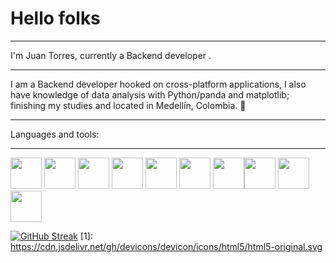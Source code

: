 # Hello folks 

------------
I'm Juan Torres, currently a Backend developer .

------------

I am a Backend developer hooked on cross-platform applications, I also have knowledge of data analysis with Python/panda and matplotlib; finishing my studies and located in Medellín, Colombia. 📍

------------


Languages and tools:

------------

<img width="50" height="50" src="https://cdn.jsdelivr.net/gh/devicons/devicon/icons/html5/html5-original.svg" /> <img width="50" height="50" src="https://cdn.jsdelivr.net/gh/devicons/devicon/icons/css3/css3-original.svg" />     <img width="50" height="50" src="https://cdn.jsdelivr.net/gh/devicons/devicon/icons/nodejs/nodejs-original.svg" /> <img width="50" height="50" src="https://cdn.jsdelivr.net/gh/devicons/devicon/icons/bootstrap/bootstrap-original.svg" />                                                                                                                       <img width="50" height="50" src="https://cdn.jsdelivr.net/gh/devicons/devicon/icons/angularjs/angularjs-original.svg" /> <img width="50" height="50" src="https://cdn.jsdelivr.net/gh/devicons/devicon/icons/ionic/ionic-original.svg"/>   <img width="50" height="50" src="https://cdn.jsdelivr.net/gh/devicons/devicon/icons/androidstudio/androidstudio-original.svg" /><img width="50" height="50" src="https://cdn.jsdelivr.net/gh/devicons/devicon/icons/javascript/javascript-original.svg" /> <img width="50" height="50" src="https://cdn.jsdelivr.net/gh/devicons/devicon/icons/mongodb/mongodb-original-wordmark.svg" /><img width="50" height="50" src="https://cdn.jsdelivr.net/gh/devicons/devicon/icons/mysql/mysql-original-wordmark.svg" />




[![GitHub Streak](https://streak-stats.demolab.com/?user=black-software100&theme=dark)](https://git.io/streak-stats)
[1]: https://cdn.jsdelivr.net/gh/devicons/devicon/icons/html5/html5-original.svg
